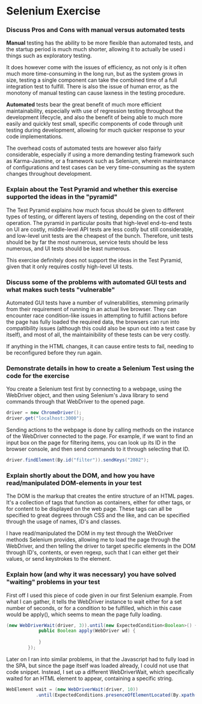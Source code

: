 # Selenium Exercise

### Discuss Pros and Cons with manual versus automated tests

**Manual** testing has the ability to be more flexible than automated tests, and the startup period is much much shorter, allowing it to actually be used i things such as exploratory testing.

It does however come with the issues of efficiency, as not only is it often much more time-consuming in the long run, but as the system grows in size, testing a single component can take the combined time of a full integration test to fulfill. There is also the issue of human error, as the monotony of manual testing can cause laxness in the testing procedure.

**Automated** tests bear the great benefit of much more efficient maintainability, especially with use of regression testing throughout the development lifecycle, and also the benefit of being able to much more easily and quickly test small, specific components of code through unit testing during development, allowing for much quicker response to your code implementations.

The overhead costs of automated tests are however also fairly considerable, especially if using a more demanding testing framework such as Karma-Jasmine, or a framework such as Selenium, wherein maintenance of configurations and test cases can be very time-consuming as the system changes throughout development. 

### Explain about the Test Pyramid and whether this exercise supported the ideas in the "pyramid"

The Test Pyramid explains how much focus should be given to different types of testing, or different layers of testing, depending on the cost of their operation. The pyramid in particular posits that high-level end-to-end tests on UI are costly, middle-level API tests are less costly but still considerable, and low-level unit tests are the cheapest of the bunch. Therefore, unit tests should be by far the most numerous, service tests should be less numerous, and UI tests should be least numerous.

This exercise definitely does not support the ideas in the Test Pyramid, given that it only requires costly high-level UI tests.

### Discuss some of the problems with automated GUI tests and what makes such tests "vulnerable" 

Automated GUI tests have a number of vulnerabilities, stemming primarily from their requirement of running in an actual live browser. They can encounter race condition-like issues in attempting to fulfill actions before the page has fully loaded the required data, the browsers can run into compatibility issues (although this could also be spun out into a test case by itself), and most of all, the maintainibility of these tests can be very costly. 

If anything in the HTML changes, it can cause entire tests to fail, needing to be reconfigured before they run again.

### Demonstrate details in how to create a Selenium Test using the code for the exercise

You create a Selenium test first by connecting to a webpage, using the WebDriver object, and then using Selenium's Java library to send commands through that WebDriver to the opened page.

```java
driver = new ChromeDriver();
driver.get("localhost:3000");
```

Sending actions to the webpage is done by calling methods on the instance of the WebDriver connected to the page. For example, if we want to find an input box on the page for filtering items, you can look up its ID in the browser console, and then send commands to it through selecting that ID.

```java
driver.findElement(By.id("filter")).sendKeys("2002");
```

### Explain shortly about the DOM, and how you have read/manipulated DOM-elements in your test 

The DOM is the markup that creates the entire structure of an HTML pages. It's a collection of tags that function as containers, either for other tags, or for content to be displayed on the web page. These tags can all be specified to great degrees through CSS and the like, and can be specified through the usage of names, ID's and classes.

I have read/manipulated the DOM in my test through the WebDriver methods Selenium provides, allowing me to load the page through the WebDriver, and then telling the driver to target specific elements in the DOM through ID's, contents, or even regexp, such that I can either get their values, or send keystrokes to the element.

### Explain how (and why it was necessary) you have solved "waiting" problems in your test

First off I used this piece of code given in our first Selenium example. From what I can gather, it tells the WebDriver instance to wait either for a set number of seconds, or for a condition to be fulfilled, which in this case would be apply(), which seems to mean the page fully loading.

```java
(new WebDriverWait(driver, 3)).until(new ExpectedCondition<Boolean>() {
            public Boolean apply(WebDriver wd) {
                
            }
        });
```

Later on I ran into similar problems, in that the Javascript had to fully load in the SPA, but since the page itself was loaded already, I could not use that code snippet. Instead, I set up a different WebDriverWait, which specifically waited for an HTML element to appear, containing a specific string.

```java
WebElement wait = (new WebDriverWait(driver, 10))
           .until(ExpectedConditions.presenceOfElementLocated(By.xpath("//*[contains(text(), '" + elementToWatch + "')]")));
```
